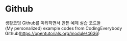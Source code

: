 # Github
생활코딩 Github를 따라하면서 만든 예제 실습 코드들<br>
(My personalized) example codes from CodingEverybody Github(https://opentutorials.org/module/4636)
